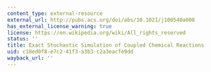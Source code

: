 ```yaml
---
content_type: external-resource
external_url: http://pubs.acs.org/doi/abs/10.1021/j100540a008
has_external_license_warning: true
license: https://en.wikipedia.org/wiki/All_rights_reserved
status: ''
title: Exact Stochastic Simulation of Coupled Chemical Reactions
uid: c18ed0f8-e7c2-41f3-a3b3-c2a3eacfe9dd
wayback_url: ''
---
```

